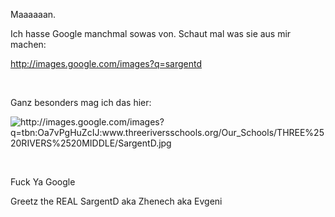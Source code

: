 <html><body><p>Maaaaaan.<br>

Ich hasse Google manchmal sowas von. Schaut mal was sie aus mir machen:<br>

<a href="http://images.google.com/images?q=sargentd">http://images.google.com/images?q=sargentd</a><br>

<br>

Ganz besonders mag ich das hier:<br>

<img src="http://images.google.com/images?q=tbn:Oa7vPgHuZcIJ:www.threeriversschools.org/Our_Schools/THREE%2520RIVERS%2520MIDDLE/SargentD.jpg" alt="http://images.google.com/images?q=tbn:Oa7vPgHuZcIJ:www.threeriversschools.org/Our_Schools/THREE%2520RIVERS%2520MIDDLE/SargentD.jpg"><br>

<br>

Fuck Ya Google<br>

Greetz the REAL SargentD aka Zhenech aka Evgeni</p></body></html>